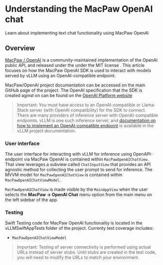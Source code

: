 # Understanding the MacPaw OpenAI chat

Learn about implementing text chat functionality using MacPaw OpenAI

## Overview

 [MacPaw / OpenAI](https://github.com/MacPaw/OpenAI) is a community-maintained implementation of the OpenAI public API, and released under the under the MIT license . This article focuses on how the MacPaw OpenAI SDK is used to interact with models served by vLLM using an OpenAI-compatible endpoint. 

MacPaw/OpenAI project documentation can be accessed on the main GitHub page of the project. The OpenAI specification that the SDK is created aginst on can be found on the [OpenAI Platform website](https://platform.openai.com/docs/guides/text?api-mode=responses)

>Important: You must have access to an OpenAI-compatible or Llama-Stack server (with OpenAI compatibility) for the SDK to connect. There are many providers of inference server with OpenAI-compatible endpoints. vLLM is one such inference server, and [documentation on how to implement an OpenAI-compatible endpoint](https://docs.vllm.ai/en/latest/serving/openai_compatible_server.html) is available in the vLLM project documentation.

### User interface

The user interface for interacting with vLLM for inference using OpenAPI-endpoint via MacPaw OpenAI is contained within ``MacPawOpenAIChatView``. That view leverages a subview called ``ChatInputView`` that provides an API agnostic method for collecting the user prompt to send for inference. The MVVM model for ``MacPawOpenAIChatView`` is contained within ``MacPawOpenAIChatViewModel``.

``MacPawOpenAIChatView`` is made visible by the ``MainAppView`` when the user selects the **MacPaw -> OpenAI Chat** menu option from the main menu on the left sidebar of the app.


### Testing

Swift Testing code for MacPaw OpenAI functionality is located in the vLLMSwiftAppTests folder of the project. Currenty test coverage includes:
- ``MacPawOpenAIChatViewModel``

> Important: Testing of server connectivity is performed using actual URLs instead of server stubs. Until stubs are created in the test code, you will need to modify the URLs to match your environment.
